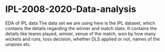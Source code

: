 # IPL-2008-2020-Data-analysis
EDA of IPL data 
The data set we are using here is the IPL dataset, which contains the details regarding the winner and match stats. It contains the details like teams played, winner, venue of the match, won by how many wickets and runs, toss decision, whether DLS applied or not, names of the umpires etc.
